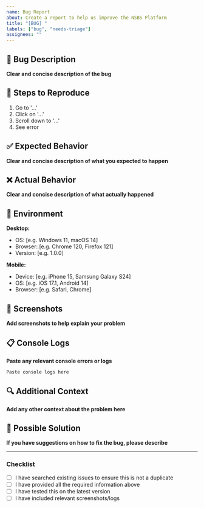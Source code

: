 ```yaml
---
name: Bug Report
about: Create a report to help us improve the NSBS Platform
title: "[BUG] "
labels: ["bug", "needs-triage"]
assignees: ""
---
```


## 🐛 Bug Description

**Clear and concise description of the bug**

## 🔄 Steps to Reproduce

1. Go to '...'
2. Click on '...'
3. Scroll down to '...'
4. See error

## ✅ Expected Behavior

**Clear and concise description of what you expected to happen**

## ❌ Actual Behavior

**Clear and concise description of what actually happened**

## 📱 Environment

**Desktop:**

- OS: [e.g. Windows 11, macOS 14]
- Browser: [e.g. Chrome 120, Firefox 121]
- Version: [e.g. 1.0.0]

**Mobile:**

- Device: [e.g. iPhone 15, Samsung Galaxy S24]
- OS: [e.g. iOS 17.1, Android 14]
- Browser: [e.g. Safari, Chrome]

## 📎 Screenshots

**Add screenshots to help explain your problem**

## 📋 Console Logs

**Paste any relevant console errors or logs**

```
Paste console logs here
```

## 🔍 Additional Context

**Add any other context about the problem here**

## 📝 Possible Solution

**If you have suggestions on how to fix the bug, please describe**

---

### Checklist

- [ ] I have searched existing issues to ensure this is not a duplicate
- [ ] I have provided all the required information above
- [ ] I have tested this on the latest version
- [ ] I have included relevant screenshots/logs
